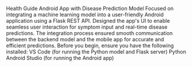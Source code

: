 Health Guide Android App with Disease Prediction Model
Focused on integrating a machine learning model into a user-friendly Android application using a Flask REST API. 
Designed the app's UI to enable seamless user interaction for symptom input and real-time disease predictions.
The integration process ensured smooth communication between the backend model and the mobile app for accurate and efficient predictions.
Before you begin, ensure you have the following installed:
  VS Code (for running the Python model and Flask server)
  Python
  Android Studio (for running the Android app)
